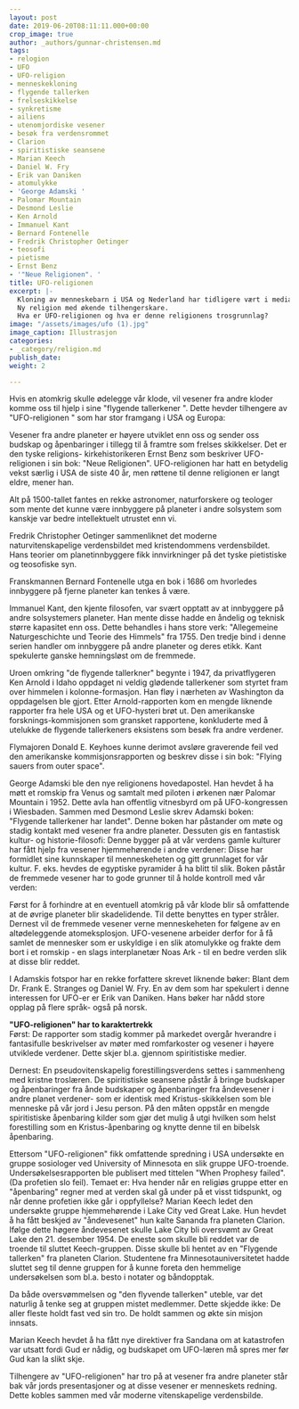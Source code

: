 ```yaml
---
layout: post
date: 2019-06-20T08:11:11.000+00:00
crop_image: true
author: _authors/gunnar-christensen.md
tags:
- relogion
- UFO
- UFO-religion
- menneskekloning
- flygende tallerken
- frelseskikkelse
- synkretisme
- ailiens
- utenomjordiske vesener
- besøk fra verdensrommet
- Clarion
- spiritistiske seansene
- Marian Keech
- Daniel W. Fry
- Erik van Daniken
- atomulykke
- 'George Adamski '
- Palomar Mountain
- Desmond Leslie
- Ken Arnold
- Immanuel Kant
- Bernard Fontenelle
- Fredrik Christopher Oetinger
- teosofi
- pietisme
- Ernst Benz
- '"Neue Religionen". '
title: UFO-religionen
excerpt: |-
  Kloning av menneskebarn i USA og Nederland har tidligere vært i medias søkelys og fokus settes derfor på sekter innen UFO- religionen.
  Ny religion med økende tilhengerskare.
  Hva er UFO-religionen og hva er denne religionens trosgrunnlag?
image: "/assets/images/ufo (1).jpg"
image_caption: Illustrasjon
categories:
- _category/religion.md
publish_date: 
weight: 2

---
```

Hvis en atomkrig skulle ødelegge vår klode, vil vesener fra andre kloder komme oss til hjelp i sine "flygende tallerkener ". Dette hevder tilhengere av "UFO-religionen " som har stor framgang i USA og Europa:

Vesener fra andre planeter er høyere utviklet enn oss og sender oss budskap og åpenbaringer i tillegg til å framtre som frelses skikkelser. Det er den tyske religions- kirkehistorikeren Ernst Benz som beskriver UFO-religionen i sin bok: "Neue Religionen". UFO-religionen har hatt en betydelig vekst særlig i USA de siste 40 år, men røttene til denne religionen er langt eldre, mener han.

Alt på 1500-tallet fantes en rekke astronomer, naturforskere og teologer som mente det kunne være innbyggere på planeter i andre solsystem som kanskje var bedre intellektuelt utrustet enn vi.

Fredrik Christopher Oetinger sammenliknet det moderne naturvitenskapelige verdensbildet med kristendommens verdensbildet. Hans teorier om planetinnbyggere fikk innvirkninger på det tyske pietistiske og teosofiske syn.

Franskmannen Bernard Fontenelle utga en bok i 1686 om hvorledes innbyggere på fjerne planeter kan tenkes å være.

Immanuel Kant, den kjente filosofen, var svært opptatt av at innbyggere på andre solsystemers planeter. Han mente disse hadde en åndelig og teknisk større kapasitet enn oss. Dette behandles i hans store verk: "Allegemeine Naturgeschichte und Teorie des Himmels" fra 1755. Den tredje bind i denne serien handler om innbyggere på andre planeter og deres etikk. Kant spekulerte ganske hemningsløst om de fremmede.

Uroen omkring "de flygende tallerkner" begynte i 1947, da privatflygeren Ken Arnold i Idaho oppdaget ni veldig glødende tallerkener som styrtet fram over himmelen i kolonne-formasjon. Han fløy i nærheten av Washington da oppdagelsen ble gjort. Etter Arnold-rapporten kom en mengde liknende rapporter fra hele USA og et UFO-hysteri brøt ut. Den amerikanske forsknings-kommisjonen som gransket rapportene, konkluderte med å utelukke de flygende tallerkeners eksistens som besøk fra andre verdener.

Flymajoren Donald E. Keyhoes kunne derimot avsløre graverende feil ved den amerikanske kommisjonsrapporten og beskrev disse i sin bok: "Flying sauers from outer space".

George Adamski ble den nye religionens hovedapostel. Han hevdet å ha møtt et romskip fra Venus og samtalt med piloten i ørkenen nær Palomar Mountain i 1952. Dette avla han offentlig vitnesbyrd om på UFO-kongressen i Wiesbaden. Sammen med Desmond Leslie skrev Adamski boken: "Flygende tallerkener har landet". Denne boken har påstander om møte og stadig kontakt med vesener fra andre planeter. Dessuten gis en fantastisk kultur- og historie-filosofi: Denne bygger på at vår verdens gamle kulturer har fått hjelp fra vesener hjemmehørende i andre verdener: Disse har formidlet sine kunnskaper til menneskeheten og gitt grunnlaget for vår kultur. F. eks. hevdes de egyptiske pyramider å ha blitt til slik. Boken påstår de fremmede vesener har to gode grunner til å holde kontroll med vår verden:

Først for å forhindre at en eventuell atomkrig på vår klode blir så omfattende at de øvrige planeter blir skadelidende. Til dette benyttes en typer stråler. Dernest vil de fremmede vesener verne menneskeheten for følgene av en altødeleggende atomeksplosjon. UFO-vesenene arbeider derfor for å få samlet de mennesker som er uskyldige i en slik atomulykke og frakte dem bort i et romskip - en slags interplanetær Noas Ark - til en bedre verden slik at disse blir reddet.

I Adamskis fotspor har en rekke forfattere skrevet liknende bøker: Blant dem Dr. Frank E. Stranges og Daniel W. Fry. En av dem som har spekulert i denne interessen for UFO-er er Erik van Daniken. Hans bøker har nådd store opplag på flere språk- også på norsk.

**"UFO-religionen" har to karaktertrekk**  
Først: De rapporter som stadig kommer på markedet overgår hverandre i fantasifulle beskrivelser av møter med romfarkoster og vesener i høyere utviklede verdener. Dette skjer bl.a. gjennom spiritistiske medier.

Dernest: En pseudovitenskapelig forestillingsverdens settes i sammenheng med kristne troslæren. De spiritistiske seansene påstår å bringe budskaper og åpenbaringer fra ånde budskaper og åpenbaringer fra åndevesener i andre planet verdener- som er identisk med Kristus-skikkelsen som ble menneske på vår jord i Jesu person. På den måten oppstår en mengde spiritistiske åpenbaring kilder som gjør det mulig å utgi hvilken som helst forestilling som en Kristus-åpenbaring og knytte denne til en bibelsk åpenbaring.

Ettersom "UFO-religionen" fikk omfattende spredning i USA undersøkte en gruppe sosiologer ved University of Minnesota en slik gruppe UFO-troende. Undersøkelsesrapporten ble publisert med tittelen "When Prophesy failed". (Da profetien slo feil). Temaet er: Hva hender når en religiøs gruppe etter en "åpenbaring" regner med at verden skal gå under på et visst tidspunkt, og når denne profetien ikke går i oppfyllelse? Marian Keech ledet den undersøkte gruppe hjemmehørende i Lake City ved Great Lake. Hun hevdet å ha fått beskjed av "åndevesenet" hun kalte Sananda fra planeten Clarion. Ifølge dette høgere åndevesenet skulle Lake City bli oversvømt av Great Lake den 21. desember 1954. De eneste som skulle bli reddet var de troende til sluttet Keech-gruppen. Disse skulle bli hentet av en "Flygende tallerken" fra planeten Clarion. Studentene fra Minnesotauniversitetet hadde sluttet seg til denne gruppen for å kunne foreta den hemmelige undersøkelsen som bl.a. besto i notater og båndopptak.

Da både oversvømmelsen og "den flyvende tallerken" uteble, var det naturlig å tenke seg at gruppen mistet medlemmer. Dette skjedde ikke: De aller fleste holdt fast ved sin tro. De holdt sammen og økte sin misjon innsats.

Marian Keech hevdet å ha fått nye direktiver fra Sandana om at katastrofen var utsatt fordi Gud er nådig, og budskapet om UFO-læren må spres mer før Gud kan la slikt skje.

Tilhengere av "UFO-religionen" har tro på at vesener fra andre planeter står bak vår jords presentasjoner og at disse vesener er menneskets redning. Dette kobles sammen med vår moderne vitenskapelige verdensbilde.